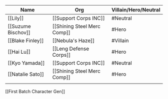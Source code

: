 
| Name               | Org                         | Villain/Hero/Neutral |
| ------------------ | --------------------------- | -------------------- |
| [[Lily]]           | [[Support Corps INC]]       | #Neutral             |
| [[Suzume Bischov]] | [[Shining Steel Merc Comp]] | #Hero                |
| [[Blake Finley]]   | [[Nebula's Haze]]           | #Villain             |
| [[Hai Lu]]         | [[Leng Defense Corps]]      | #Hero                |
| [[Kyo Yamada]]     | [[Support Corps INC]]       | #Neutral             |
| [[Natalie Sato]]   | [[Shining Steel Merc Comp]] | #Hero                |
|                    |                             |                      |


[[First Batch Character Gen]]